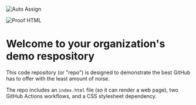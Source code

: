 ![Auto Assign](https://github.com/Tech-Gem/demo-repository/actions/workflows/auto-assign.yml/badge.svg)

![Proof HTML](https://github.com/Tech-Gem/demo-repository/actions/workflows/proof-html.yml/badge.svg)

# Welcome to your organization's demo respository
This code repository (or "repo") is designed to demonstrate the best GitHub has to offer with the least amount of noise.

The repo includes an `index.html` file (so it can render a web page), two GitHub Actions workflows, and a CSS stylesheet dependency.
